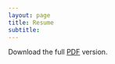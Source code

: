 ```yaml
---
layout: page
title: Resume 
subtitle:  
---
```

Download the full [PDF](https://github.com/taranguiz/taranguiz.github.io/raw/master/assets/img/ARANGUIZRAGO-TAMARA-RESUME.pdf) version.
